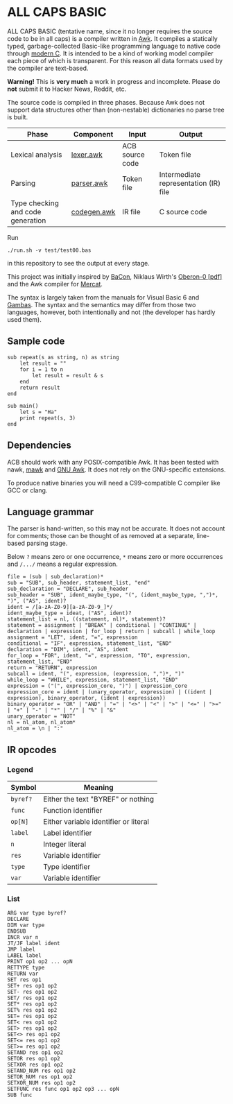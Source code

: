# ALL CAPS BASIC

ALL CAPS BASIC (tentative name, since it no longer requires the source code to be in all caps) is a compiler written in [Awk](https://en.wikipedia.org/wiki/AWK). It compiles a statically typed, garbage-collected Basic-like programming language to native code through [modern C](https://en.wikipedia.org/wiki/C99). It is intended to be a kind of working model compiler each piece of which is transparent. For this reason all data formats used by the compiler are text-based.

**Warning!** This is **very much** a work in progress and incomplete. Please do **not** submit it to Hacker News, Reddit, etc.

The source code is compiled in three phases. Because Awk does not support data structures other than (non-nestable) dictionaries no parse tree is built.

| Phase | Component | Input | Output |
|-------|-----------|-------|--------|
| Lexical analysis | [lexer.awk](./lexer.awk) | ACB source code | Token file |
| Parsing | [parser.awk](./parser.awk) | Token file | Intermediate representation (IR) file |
| Type checking and code generation | [codegen.awk](./codegen.awk) | IR file | C source code |

Run

```shell
./run.sh -v test/test00.bas
```

in this repository to see the output at every stage.

This project was initially inspired by [BaCon](http://basic-converter.org/), Niklaus Wirth's [Oberon-0 \[pdf\]](http://www.ethoberon.ethz.ch/WirthPubl/CBEAll.pdf) and the Awk compiler for [Mercat](http://cowlark.com/mercat/).

The syntax is largely taken from the manuals for Visual Basic 6 and [Gambas](http://gambas.sourceforge.net/). The syntax and the semantics may differ from those two languages, however, both intentionally and not (the developer has hardly used them).

## Sample code

```basic
sub repeat(s as string, n) as string
    let result = ""
    for i = 1 to n
        let result = result & s
    end
    return result
end

sub main()
    let s = "Ha"
    print repeat(s, 3)
end
```

## Dependencies

ACB should work with any POSIX-compatible Awk. It has been tested with nawk, [mawk](http://invisible-island.net/mawk/mawk.html) and [GNU Awk](https://www.gnu.org/software/gawk/). It does not rely on the GNU-specific extensions.

To produce native binaries you will need a C99-compatible C compiler like GCC or clang.

## Language grammar

The parser is hand-written, so this may not be accurate. It does not account for comments; those can be thought of as removed at a separate, line-based parsing stage.

Below `?` means zero or one occurrence, `*` means zero or more occurrences and `/.../` means a regular expression.


```
file = (sub | sub_declaration)*
sub = "SUB", sub_header, statement_list, "end"
sub_declaration = "DECLARE", sub_header
sub_header = "SUB", ident_maybe_type, "(", (ident_maybe_type, ",")*, ")", ("AS", ident)?
ident = /[a-zA-Z0-9][a-zA-Z0-9_]*/
ident_maybe_type = ideat, ("AS", ident)?
statement_list = nl, ((statement, nl)*, statement)?
statement = assignment | "BREAK" | conditional | "CONTINUE" | declaration | expression | for_loop | return | subcall | while_loop
assignment = "LET", ident, "=", expression
conditional = "IF", expression, statement_list, "END"
declaration = "DIM", ident, "AS", ident
for_loop = "FOR", ident, "=", expression, "TO", expression, statement_list, "END"
return = "RETURN", expression
subcall = ident, "(", expression, (expression, ",")*, ")"
while_loop = "WHILE", expression, statement_list, "END"
expression = ("(", expression_core, ")") | expression_core
expression_core = ident | (unary_operator, expression) | ((ident | expression), binary_operator, (ident | expression))
binary_operator = "OR" | "AND" | "=" | "<>" | "<" | ">" | "<=" | ">=" | "+" | "-" | "*" | "/" | "%" | "&"
unary_operator = "NOT"
nl = nl_atom, nl_atom*
nl_atom = \n | ":"
```

## IR opcodes

### Legend

| Symbol | Meaning |
|--------|---------|
| `byref?` | Either the text "BYREF" or nothing |
| `func` | Function identifier |
| `op[N]` | Either variable identifier or literal |
| `label` | Label identifier |
| `n` | Integer literal |
| `res` | Variable identifier |
| `type` | Type identifier |
| `var` | Variable identifier |

### List

```
ARG var type byref?
DECLARE
DIM var type
ENDSUB
INCR var n
JT/JF label ident
JMP label
LABEL label
PRINT op1 op2 ... opN
RETTYPE type
RETURN var
SET res op1
SET+ res op1 op2
SET- res op1 op2
SET/ res op1 op2
SET* res op1 op2
SET% res op1 op2
SET= res op1 op2
SET< res op1 op2
SET> res op1 op2
SET<> res op1 op2
SET<= res op1 op2
SET>= res op1 op2
SETAND res op1 op2
SETOR res op1 op2
SETXOR res op1 op2
SETAND_NUM res op1 op2
SETOR_NUM res op1 op2
SETXOR_NUM res op1 op2
SETFUNC res func op1 op2 op3 ... opN
SUB func
```